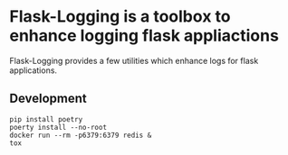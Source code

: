 # Flask-Logging is a toolbox to enhance logging flask appliactions

Flask-Logging provides a few utilities which enhance logs for flask applications.

## Development

```
pip install poetry
poerty install --no-root
docker run --rm -p6379:6379 redis &
tox
```